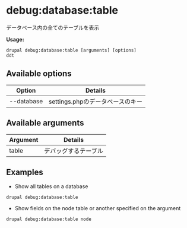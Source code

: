 # debug:database:table
データベース内の全てのテーブルを表示

**Usage:**
```
drupal debug:database:table [arguments] [options]
ddt
```

## Available options
Option | Details
-------|-------------
--database | settings.phpのデータベースのキー

## Available arguments
Argument | Details
---------|-------------
table | デバッグするテーブル

## Examples
* Show all tables on a database
```
drupal debug:database:table
```
* Show fields on the node table or another specified on the argument
```
drupal debug:database:table node
```
